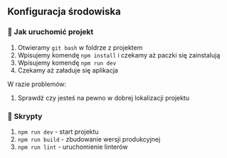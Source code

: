 ## **Konfiguracja środowiska**

### **:blue_book: Jak uruchomić projekt**

1. Otwieramy `git bash` w foldrze z projektem
2. Wpisujemy komendę `npm install` i czekamy aż paczki się zainstalują
3. Wpisujemy komendę `npm run dev`
4. Czekamy aż załaduje się aplikacja

W razie problemów:

1. Sprawdź czy jesteś na pewno w dobrej lokalizacji projektu

### **:blue_book: Skrypty**

1. `npm run dev` - start projektu
2. `npm run build` - zbudowanie wersji produkcyjnej
3. `npm run lint` - uruchomienie linterów
